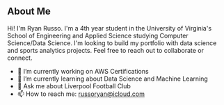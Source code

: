 ## About Me


Hi! I'm Ryan Russo. I'm a 4th year student in the University of Virginia's School of Engineering and Applied Science studying Computer Science/Data Science. I'm looking to build my portfolio with data science and sports analytics projects. Feel free to reach out to collaborate or connect.

- 🔭 I’m currently working on AWS Certifications
- 🌱 I’m currently learning about Data Science and Machine Learning
- 💬 Ask me about Liverpool Football Club
- 📫 How to reach me: russoryan@icloud.com

